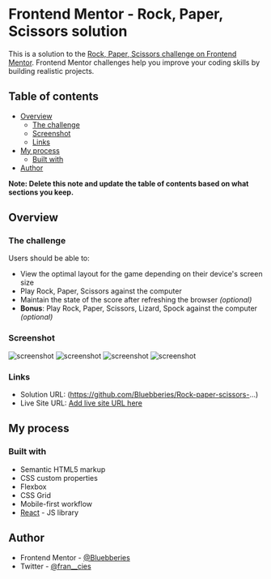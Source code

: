 # Frontend Mentor - Rock, Paper, Scissors solution

This is a solution to the [Rock, Paper, Scissors challenge on Frontend Mentor](https://www.frontendmentor.io/challenges/rock-paper-scissors-game-pTgwgvgH). Frontend Mentor challenges help you improve your coding skills by building realistic projects. 

## Table of contents

- [Overview](#overview)
  - [The challenge](#the-challenge)
  - [Screenshot](#screenshot)
  - [Links](#links)
- [My process](#my-process)
  - [Built with](#built-with)
- [Author](#author)

**Note: Delete this note and update the table of contents based on what sections you keep.**

## Overview

### The challenge

Users should be able to:

- View the optimal layout for the game depending on their device's screen size
- Play Rock, Paper, Scissors against the computer
- Maintain the state of the score after refreshing the browser _(optional)_
- **Bonus**: Play Rock, Paper, Scissors, Lizard, Spock against the computer _(optional)_

### Screenshot

![screenshot](../src/images/shot1.png)
![screenshot](../src/images/shot2.png)
![screenshot](../src/images/shot3.png)
![screenshot](../src/images/shot4.png)

### Links

- Solution URL: (https://github.com/Bluebberies/Rock-paper-scissors-...)
- Live Site URL: [Add live site URL here](https://frontendrockpaperscissors.netlify.app/)

## My process

### Built with

- Semantic HTML5 markup
- CSS custom properties
- Flexbox
- CSS Grid
- Mobile-first workflow
- [React](https://reactjs.org/) - JS library

## Author

- Frontend Mentor - [@Bluebberies](https://www.frontendmentor.io/profile/Bluebberies)
- Twitter - [@fran__cies](https://twitter.com/fran__cies)
